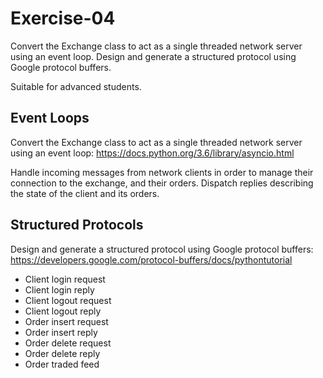 # Exercise-04

Convert the Exchange class to act as a single threaded network server using an event loop. Design and generate a structured protocol using Google protocol buffers.

Suitable for advanced students.

## Event Loops

Convert the Exchange class to act as a single threaded network server using an event loop: https://docs.python.org/3.6/library/asyncio.html

Handle incoming messages from network clients in order to manage their connection to the exchange, and their orders. Dispatch replies describing the state of the client and its orders.

## Structured Protocols

Design and generate a structured protocol using Google protocol buffers: https://developers.google.com/protocol-buffers/docs/pythontutorial

 - Client login request
 - Client login reply
 - Client logout request
 - Client logout reply
 - Order insert request
 - Order insert reply
 - Order delete request
 - Order delete reply
 - Order traded feed
